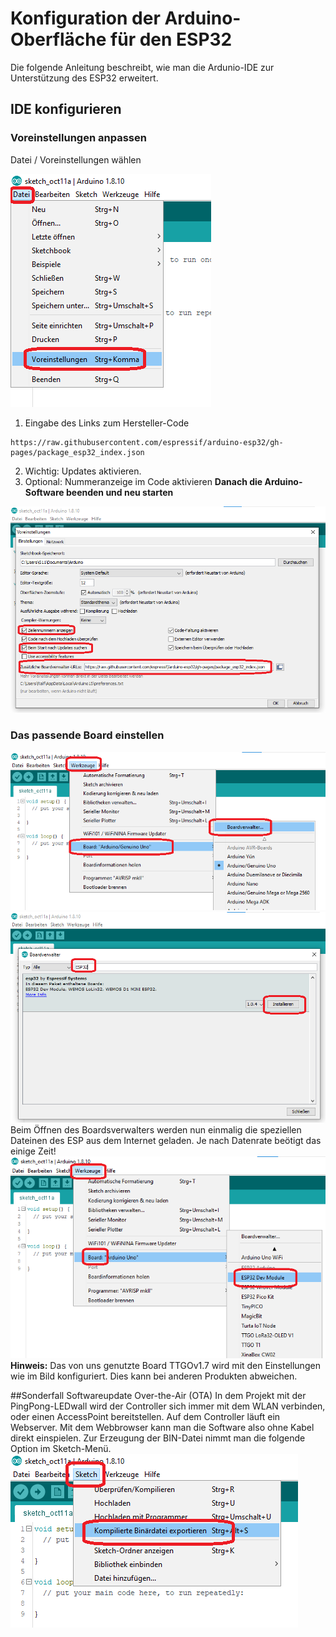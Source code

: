 # Konfiguration der Arduino-Oberfläche für den ESP32
Die folgende Anleitung beschreibt, wie man die Ardunio-IDE zur Unterstützung des ESP32 erweitert.
## IDE konfigurieren
### Voreinstellungen anpassen
Datei / Voreinstellungen wählen

![Dateimenue](https://github.com/DARC-G11-Leverkusen/Arduino-Anleitungen/blob/master/A1.png)

1. Eingabe des Links zum Hersteller-Code
```
https://raw.githubusercontent.com/espressif/arduino-esp32/gh-pages/package_esp32_index.json
```
2. Wichtig: Updates aktivieren.
3. Optional: Nummeranzeige im Code aktivieren
**Danach die Arduino-Software beenden und neu starten**

![Voreinstellungen](https://github.com/DARC-G11-Leverkusen/Arduino-Anleitungen/blob/master/A2.png)

### Das passende Board einstellen
![Werkzeuge](https://github.com/DARC-G11-Leverkusen/Arduino-Anleitungen/blob/master/A3.png)
![Boardsmanager](https://github.com/DARC-G11-Leverkusen/Arduino-Anleitungen/blob/master/A4.png)
Beim Öffnen des Boardsverwalters werden nun einmalig die speziellen Dateinen des ESP aus dem Internet geladen. Je nach Datenrate beötigt das einige Zeit!
![Board waehlen](https://github.com/DARC-G11-Leverkusen/Arduino-Anleitungen/blob/master/A5.png)
**Hinweis:** Das von uns genutzte Board TTGOv1.7 wird mit den Einstellungen wie im Bild konfiguriert. Dies kann bei anderen Produkten abweichen.

##Sonderfall Softwareupdate Over-the-Air (OTA)
In dem Projekt mit der PingPong-LEDwall wird der Controller sich immer mit dem WLAN verbinden, oder einen AccessPoint bereitstellen. Auf dem Controller läuft ein Webserver. Mit dem Webbrowser kann man die Software also ohne Kabel direkt einspielen. Zur Erzeugung der BIN-Datei nimmt man die folgende Option im Sketch-Menü.
![Sketch](https://github.com/DARC-G11-Leverkusen/Arduino-Anleitungen/blob/master/A6.png)
